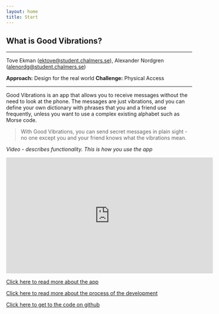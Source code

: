 ```yaml
---
layout: home
title: Start 
---
```


## What is Good Vibrations?

---

Tove Ekman (ektove@student.chalmers.se), Alexander Nordgren (alenordg@student.chalmers.se)

**Approach:** Design for the real world **Challenge:** Physical Access

---


Good Vibrations is an app that allows you to receive messages without the need to look at the phone. The messages are just vibrations, and you can define your own dictionary with phrases that you and a friend use frequently, unless you want to use a complex existing alphabet such as Morse code. 

> With Good Vibrations, you can send secret messages in plain sight - no one except you and your friend knows what the vibrations mean. 

*Video - describes functionality. This is how you use the app*

<iframe width="560" height="315" src="https://www.youtube.com/embed/CzVaDYxC1dU" frameborder="0" allow="accelerometer; autoplay; clipboard-write; encrypted-media; gyroscope; picture-in-picture" allowfullscreen></iframe>


[Click here to read more about the app](https://oeoeoe.github.io/GoodVibrations/What.html)

[Click here to read more about the process of the development](https://oeoeoe.github.io/GoodVibrations/How.html)

[Click here to get to the code on github](https://github.com/oeoeoe/GoodVibrations)

